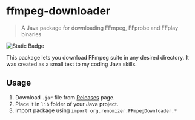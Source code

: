 # ffmpeg-downloader
> A Java package for downloading FFmpeg, FFprobe and FFplay binaries

![Static Badge](https://img.shields.io/badge/License-Unlicense-Grey?color=898989&link=https%3A%2F%2Fgithub.com%2FRENOMIZER%2Fffmpeg-downloader%2Fblob%2Fmain%2FLICENSE)

This package lets you download FFmpeg suite in any desired directory. It was created as a small test to my coding Java skills.

## Usage

1. Download `.jar` file from [Releases](https://github.com/RENOMIZER/ffmpeg-downloader/releases/latest) page.
2. Place it in `lib` folder of your Java project.
3. Import package using `import org.renomizer.FFmpegDownloader.*`